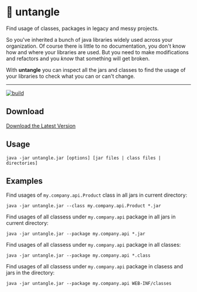 # 🧶 untangle

Find usage of classes, packages in legacy and messy projects.

So you've inherited a bunch of java libraries widely used across your organization.
Of course there is little to no documentation, you don't know how and where your libraries are used.
But you need to make modifications and refactors and you *know* that something will get broken.

With **untangle** you can inspect all the jars and classes to find the usage of your libraries to check what you can or can't change.

---

[![build](https://github.com/ilsasdo/untangle/actions/workflows/build.yml/badge.svg)](https://github.com/ilsasdo/untangle/actions/workflows/build.yml)

## Download

[Download the Latest Version](https://github.com/ilsasdo/untangle/releases/download/v1.0/untangle.jar)

## Usage

```shell
java -jar untangle.jar [options] [jar files | class files | directories]
```

## Examples

Find usages of `my.company.api.Product` class in all jars in current directory:
```shell
java -jar untangle.jar --class my.company.api.Product *.jar
```

Find usages of all classess under `my.company.api` package in all jars in current directory:
```shell
java -jar untangle.jar --package my.company.api *.jar
```

Find usages of all classess under `my.company.api` package in all classes:
```shell
java -jar untangle.jar --package my.company.api *.class
```

Find usages of all classess under `my.company.api` package in clasess and jars in the directory:
```shell
java -jar untangle.jar --package my.company.api WEB-INF/classes
```


